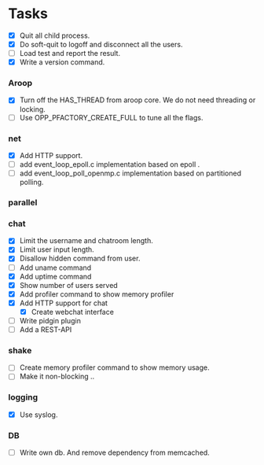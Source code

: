 
Tasks
========

- [x] Quit all child process.
- [x] Do soft-quit to logoff and disconnect all the users.
- [ ] Load test and report the result.
- [x] Write a version command.

### Aroop
- [x] Turn off the HAS_THREAD from aroop core. We do not need threading or locking.
- [ ] Use OPP_PFACTORY_CREATE_FULL to tune all the flags.

### net
- [x] Add HTTP support.
- [ ] add event_loop_epoll.c implementation based on epoll .
- [ ] add event_loop_poll_openmp.c implementation based on partitioned polling.

### parallel

### chat
- [x] Limit the username and chatroom length.
- [x] Limit user input length.
- [x] Disallow hidden command from user.
- [ ] Add uname command
- [x] Add uptime command
- [x] Show number of users served
- [x] Add profiler command to show memory profiler
- [x] Add HTTP support for chat
	- [x] Create webchat interface
- [ ] Write pidgin plugin
- [ ] Add a REST-API

### shake
- [ ] Create memory profiler command to show memory usage.
- [ ] Make it non-blocking ..

### logging
- [x] Use syslog.

### DB
- [ ] Write own db. And remove dependency from memcached.

